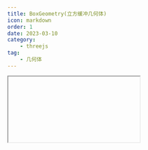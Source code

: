 ```yaml
---
title: BoxGeometry(立方缓冲几何体)
icon: markdown
order: 1
date: 2023-03-10
category:
    - threejs
tag:
    - 几何体
---
```


<IFrame url="https://luotainxu-demo.netlify.app/#/threejs/boxGeometry"/>

## BoxGeometry

```js
const geometry = new THREE.BoxGeometry( 1, 1, 1 );
const material = new THREE.MeshBasicMaterial( {color: 0x00ff00} );
const cube = new THREE.Mesh( geometry, material );
scene.add( cube );
```

## 构造器

### width : Float

X轴上面的宽度，默认值为1

### height : Float

Y轴上面的高度，默认值为1

### depth : Float

Z轴上面的深度，默认值为1

### widthSegments : Integer

（可选）宽度的分段数，默认值是1

### heightSegments : Integer

（可选）高度的分段数，默认值是1

### depthSegments : Integer

（可选）深度的分段数，默认值是1

## 属性

共有属性请参见其基类BufferGeometry

### .parameters : Object

一个包含着构造函数中每个参数的对象。在对象实例化之后，对该属性的任何修改都不会改变这个几何体

## 方法

共有方法请参见其基类BufferGeometry
